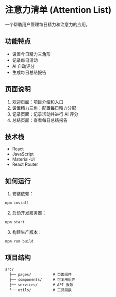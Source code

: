 # 注意力清单 (Attention List)

一个帮助用户管理每日精力和注意力的应用。

## 功能特点

- 设置今日精力三角形
- 记录每日活动
- AI 自动评分
- 生成每日总结报告

## 页面说明

1. 欢迎页面：项目介绍和入口
2. 设置精力三角：配置每日精力分配
3. 记录页面：记录活动并进行 AI 评分
4. 总结页面：查看每日总结报告

## 技术栈

- React
- JavaScript
- Material-UI
- React Router

## 如何运行

1. 安装依赖：
```bash
npm install
```

2. 启动开发服务器：
```bash
npm start
```

3. 构建生产版本：
```bash
npm run build
```

## 项目结构

```
src/
  ├── pages/          # 页面组件
  ├── components/     # 可复用组件
  ├── services/       # API 服务
  └── utils/          # 工具函数
``` 
